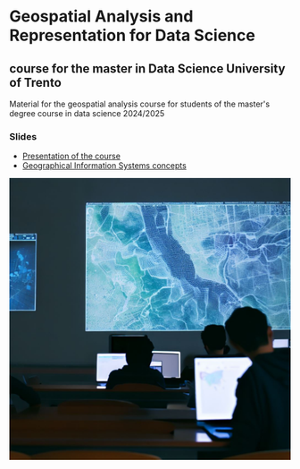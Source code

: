 # Geospatial Analysis and Representation for Data Science

## course for the master in Data Science University of Trento

Material for the geospatial analysis course for students of the master's degree course in data science 2024/2025


### Slides
- [Presentation of the course]()
- [Geographical Information Systems concepts
]()


![](images/cover.jpg)



